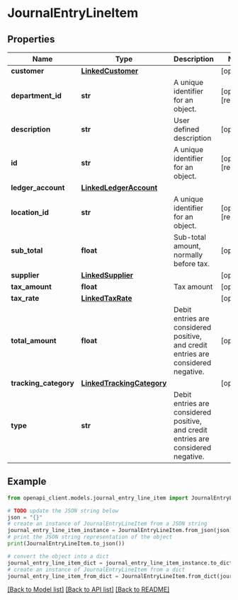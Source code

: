 # JournalEntryLineItem


## Properties

Name | Type | Description | Notes
------------ | ------------- | ------------- | -------------
**customer** | [**LinkedCustomer**](LinkedCustomer.md) |  | [optional] 
**department_id** | **str** | A unique identifier for an object. | [optional] [readonly] 
**description** | **str** | User defined description | [optional] 
**id** | **str** | A unique identifier for an object. | [optional] [readonly] 
**ledger_account** | [**LinkedLedgerAccount**](LinkedLedgerAccount.md) |  | 
**location_id** | **str** | A unique identifier for an object. | [optional] [readonly] 
**sub_total** | **float** | Sub-total amount, normally before tax. | [optional] 
**supplier** | [**LinkedSupplier**](LinkedSupplier.md) |  | [optional] 
**tax_amount** | **float** | Tax amount | [optional] 
**tax_rate** | [**LinkedTaxRate**](LinkedTaxRate.md) |  | [optional] 
**total_amount** | **float** | Debit entries are considered positive, and credit entries are considered negative. | [optional] 
**tracking_category** | [**LinkedTrackingCategory**](LinkedTrackingCategory.md) |  | [optional] 
**type** | **str** | Debit entries are considered positive, and credit entries are considered negative. | 

## Example

```python
from openapi_client.models.journal_entry_line_item import JournalEntryLineItem

# TODO update the JSON string below
json = "{}"
# create an instance of JournalEntryLineItem from a JSON string
journal_entry_line_item_instance = JournalEntryLineItem.from_json(json)
# print the JSON string representation of the object
print(JournalEntryLineItem.to_json())

# convert the object into a dict
journal_entry_line_item_dict = journal_entry_line_item_instance.to_dict()
# create an instance of JournalEntryLineItem from a dict
journal_entry_line_item_from_dict = JournalEntryLineItem.from_dict(journal_entry_line_item_dict)
```
[[Back to Model list]](../README.md#documentation-for-models) [[Back to API list]](../README.md#documentation-for-api-endpoints) [[Back to README]](../README.md)



